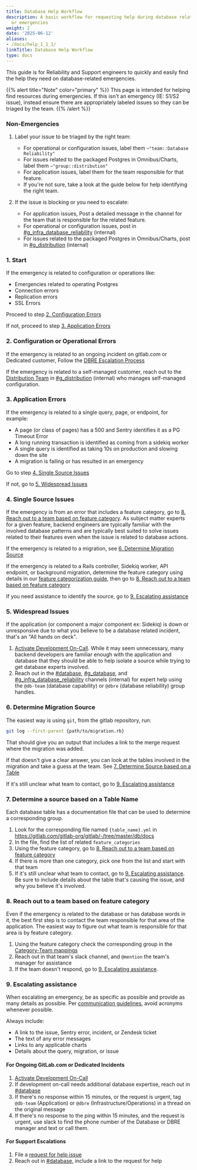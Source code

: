 ```yaml
---
title: Database Help Workflow
description: A basic workflow for requesting help during database related incidents
  or emergencies
weight: 2
date: '2025-06-12'
aliases:
- /docs/help_1_1_1/
linkTitle: Database Help Workflow
type: docs
---
```


This guide is for Reliability and Support engineers to quickly and easily find the help they need on database-related emergencies.

{{% alert title="Note" color="primary" %}}
This page is intended for helping find resources during emergencies. If this isn't an emergency (IE: S1/S2 issue), instead ensure there are appropriately labeled issues so they can be triaged by the team.
{{% /alert %}}

### Non-Emergencies

1. Label your issue to be triaged by the right team:

   - For operational or configuration issues, label them `~"team::Database Reliability"`
   - For issues related to the packaged Postgres in Omnibus/Charts, label them `~"group::distribution"`
   - For application issues, label them for the team responsible for that feature.
   - If you're not sure, take a look at the guide below for help identifying the right team.

1. If the issue is blocking or you need to escalate:

   - For application issues, Post a detailed message in the channel for the team that is responsible for the related feature.
   - For operational or configuration issues, post in [#g_infra_database_reliability](https://gitlab.enterprise.slack.com/archives/C02K0JTKAHJ) (internal)
   - For issues related to the packaged Postgres in Omnibus/Charts, post in [#g_distribution](https://gitlab.enterprise.slack.com/archives/C1FCTU4BE) (internal)

### 1. Start

If the emergency is related to configuration or operations like:

- Emergencies related to operating Postgres
- Connection errors
- Replication errors
- SSL Errors

Proceed to step [2. Configuration Errors](#2-configuration-or-operational-errors)

If not, proceed to step [3. Application Errors](#3-application-errors)

### 2. Configuration or Operational Errors

If the emergency is related to an ongoing incident on gitlab.com or Dedicated customer, Follow the [DBRE Escalation Process](/handbook/engineering/infrastructure-platforms/data-access/database-framework-reliability/dbre-escalation-process/)

If the emergency is related to a self-managed customer, reach out to the [Distribution Team](../systems/distribution/) in [#g_distribution](https://gitlab.enterprise.slack.com/archives/C1FCTU4BE) (internal) who manages self-managed configuration.

### 3. Application Errors

If the emergency is related to a single query, page, or endpoint, for example:

- A page (or class of pages) has a 500 and Sentry identifies it as a PG Timeout Error
- A long running transaction is identified as coming from a sidekiq worker
- A single query is identified as taking 10s on production and slowing down the site
- A migration is failing or has resulted in an emergency

Go to step [4. Single Source Issues](#4-single-source-issues)

If not, go to [5. Widespread Issues](#5-widespread-issues)

### 4. Single Source Issues

If the emergency is from an error that includes a feature category, go to [8. Reach out to a team based on feature category](#8-reach-out-to-a-team-based-on-feature-category). As subject matter experts for a given feature, backend engineers are typically familiar with the involved database patterns and are typically best suited to solve issues related to their features even when the issue is related to database actions.

If the emergency is related to a migration, see [6. Determine Migration Source](#6-determine-migration-source)

If the emergency is related to a Rails controller, Sidekiq worker, API endpoint, or background migration, determine the feature category using details in our [feature categorization guide](https://docs.gitlab.com/ee/development/feature_categorization/), then go to [8. Reach out to a team based on feature category](#8-reach-out-to-a-team-based-on-feature-category)

If you need assistance to identify the source, go to [9. Escalating assistance](#9-escalating-assistance)

### 5. Widespread Issues

If the application (or component a major component ex: Sidekiq) is down or unresponsive due to what you believe to be a database related incident, that's an "All hands on deck".

1. [Activate Development On-Call](/handbook/engineering/on-call/#development-team-on-call-rotation). While it may seem unnecessary, many backend developers are familiar enough with the application and database that they should be able to help isolate a source while trying to get database experts involved.
1. Reach out in the [#database](https://gitlab.enterprise.slack.com/archives/C3NBYFJ6N), [#g_database](https://gitlab.enterprise.slack.com/archives/CNZ8E900G), and [#g_infra_database_reliability](https://gitlab.enterprise.slack.com/archives/C02K0JTKAHJ) channels (internal) for expert help using the `@db-team` (database capability) or `@dbre` (database reliability) group handles.

### 6. Determine Migration Source

The easiest way is using `git`, from the gitlab repository, run:

```sh
git log --first-parent {path/to/migration.rb}
```

That should give you an output that includes a link to the merge request where the migration was added.

If that doesn't give a clear answer, you can look at the tables involved in the migration and take a guess at the team. See [7. Determine Source based on a Table](#7-determine-a-source-based-on-a-table-name)

If it's still unclear what team to contact, go to [9. Escalating assistance](#9-escalating-assistance)

### 7. Determine a source based on a Table Name

Each database table has a documentation file that can be used to determine a corresponding group.

1. Look for the corresponding file named `{table_name}.yml` in https://gitlab.com/gitlab-org/gitlab/-/tree/master/db/docs
1. In the file, find the list of related `feature_categories`
1. Using the feature category, go to [8. Reach out to a team based on feature category](#8-reach-out-to-a-team-based-on-feature-category)
1. If there is more than one category, pick one from the list and start with that team
1. If it's still unclear what team to contact, go to [9. Escalating assistance](#9-escalating-assistance). Be sure to include details about the table that's causing the issue, and why you believe it's involved.

### 8. Reach out to a team based on feature category

Even if the emergency is related to the database or has database words in it, the best first step is to contact the team responsible for that area of the application. The easiest way to figure out what team is responsible for that area is by feature category.

1. Using the feature category check the corresponding group in the [Category-Team mappings](/handbook/product/categories/#categories-a-z)
1. Reach out in that team's slack channel, and `@mention` the team's manager for assistance
1. If the team doesn't respond, go to [9. Escalating assistance](#9-escalating-assistance).

### 9. Escalating assistance

When escalating an emergency, be as specific as possible and provide as many details as possible. Per [communication guidelines](/handbook/communication/#writing-style-guidelines), avoid acronyms whenever possible.

Always include:

- A link to the issue, Sentry error, incident, or Zendesk ticket
- The text of any error messages
- Links to any applicable charts
- Details about the query, migration, or issue

#### For Ongoing GitLab.com or Dedicated Incidents

1. [Activate Development On-Call](/handbook/engineering/on-call/#development-team-on-call-rotation)
1. If development on-call needs additional database expertise, reach out in [#database](https://gitlab.enterprise.slack.com/archives/C3NBYFJ6N)
1. If there's no response within 15 minutes, or the request is urgent, tag `@db-team` (Application) or `@dbre` (Infrastructure/Operations) in a thread on the original message
1. If there's no response to the ping within 15 minutes, and the request is urgent, use slack to find the phone number of the Database or DBRE manager and text or call them.

#### For Support Escalations

1. File a [request for help issue](https://gitlab.com/gitlab-com/enablement-sub-department/section-enable-request-for-help/)
1. Reach out in [#database](https://gitlab.enterprise.slack.com/archives/C3NBYFJ6N), include a link to the request for help
